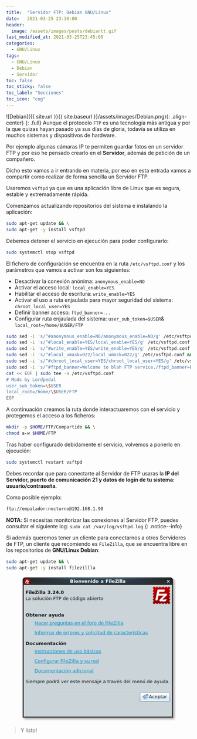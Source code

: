 ```yaml
---
title:  "Servidor FTP: Debian GNU/Linux"
date:   2021-03-25 23:30:00
header:
  image: /assets/images/posts/debiantt.gif
last_modified_at: 2021-03-25T23:45:00
categories:
  - GNU/Linux
tags:
  - GNU/Linux
  - Debian
  - Servidor
toc: false
toc_sticky: false
toc_label: "Secciones"
toc_icon: "cog"
---
```


![Debian]({{ site.url }}{{ site.baseurl }}/assets/images/Debian.png){: .align-center}
{: .full}
Aunque el protocolo `FTP` es una tecnología más antigua y por la que quizas hayan pasado ya sus días de gloria, todavía se utiliza en muchos sistemas y dispositivos de hardware. 

Por ejemplo algunas cámaras IP te permiten guardar fotos en un servidor FTP y por eso he pensado crearlo en el **Servidor**, además de petición de un compañero. 

Dicho esto vamos a ir entrando en materia, por eso en esta entrada vamos a compartir como realizar de forma sencilla un Servidor FTP.

Usaremos `vsftpd` ya que es una aplicación libre de Linux que es segura, estable y extremadamente rápida. 

Comenzamos actualizando repositorios del sistema e instalando la aplicación:

```bash
sudo apt-get update && \
sudo apt-get -y install vsftpd
```

Debemos detener el servicio en ejecución para poder configurarlo:

```bash
sudo systemctl stop vsftpd
```

El fichero de configuración se encuentra en la ruta `/etc/vsftpd.conf` y los parámetros que vamos a activar son los siguientes:
 * Desactivar la conexión anónima: `anonymous_enable=NO`
 * Activar el acceso local: `local_enable=YES`
 * Habilitar el acceso de escritura: `write_enable=YES`
 * Activar el uso a ruta enjaulada para mayor seguridad del sistema: `chroot_local_user=YES`
 * Definir banner acceso: `ftpd_banner=...`
 * Configurar ruta enjaulada del sistema: `user_sub_token=$USER`& `local_root=/home/$USER/FTP`

```bash
sudo sed -i 's/^#anonymous_enable=NO/anonymous_enable=NO/g' /etc/vsftpd.conf && \
sudo sed -i 's/^#local_enable=YES/local_enable=YES/g' /etc/vsftpd.conf && \
sudo sed -i 's/^#write_enable=YES/write_enable=YES/g' /etc/vsftpd.conf && \
sudo sed -i 's/^#local_umask=022/local_umask=022/g' /etc/vsftpd.conf && \
sudo sed -i 's/^#chroot_local_user=YES/chroot_local_user=YES/g' /etc/vsftpd.conf && \
sudo sed -i 's/^#ftpd_banner=Welcome to blah FTP service./ftpd_banner=Bienvenid@ a Overclock Server/g' /etc/vsftpd.conf && \
cat << EOF | sudo tee -a /etc/vsftpd.conf
# Mods by Lordpedal
user_sub_token=\$USER
local_root=/home/\$USER/FTP
EOF
```

A continuación creamos la ruta donde interactuaremos con el servicio y protegemos el acceso a los ficheros:

```bash
mkdir -p $HOME/FTP/Compartido && \
chmod a-w $HOME/FTP
```

Tras haber configurado debidamente el servicio, volvemos a ponerlo en ejecución:

```bash
sudo systemctl restart vsftpd
```

Debes recordar que para conectarte al Servidor de FTP usaras la **IP del Servidor, puerto de comunicación 21 y datos de login de tu sistema: usuario/contraseña**. 

Como posible ejemplo:

```bash
ftp://empalador:nocturno@192.168.1.90
```

**NOTA**: Si necesitas monitorizar las conexiones al Servidor FTP, puedes consultar el siguiente log: `sudo cat /var/log/vsftpd.log`
{: .notice--info}

Si además queremos tener un cliente para conectarnos a otros Servidores de FTP, un cliente que recomiendo es `FileZilla`, que se encuentra libre en los repositorios de **GNU/Linux Debian**:

```bash
sudo apt-get update && \
sudo apt-get -y install filezillla
```

<figure>
    <a href="/assets/images/posts/filezilla.png"><img src="/assets/images/posts/filezilla.png"></a>
</figure>

> Y listo!
